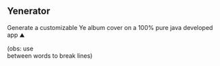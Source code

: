 ## Yenerator
Generate a customizable Ye album cover on a 100% pure java developed app ⛰️

(obs: use <br> between words to break lines)
